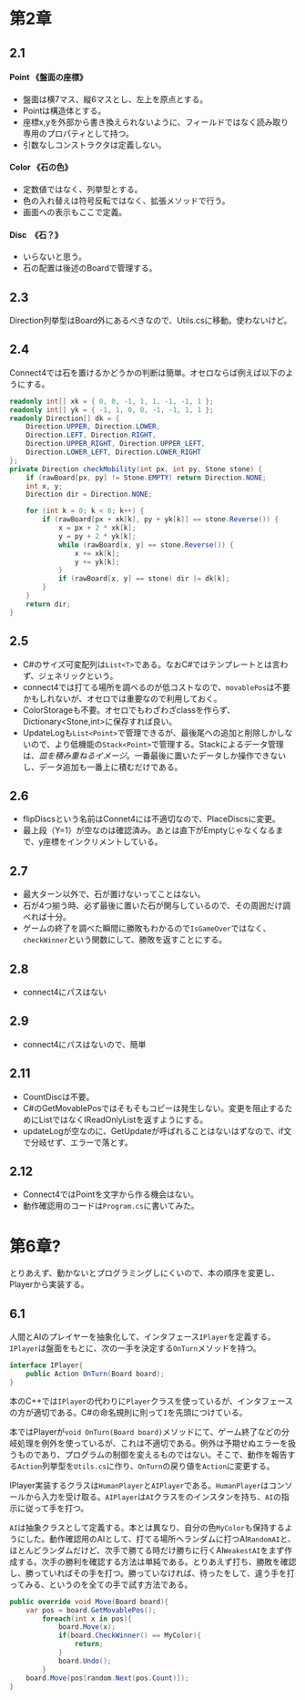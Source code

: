 # 第2章
## 2.1

#### Point 《盤面の座標》
* 盤面は横7マス、縦6マスとし、左上を原点とする。
* Pointは構造体とする。
* 座標x,yを外部から書き換えられないように、フィールドではなく読み取り専用のプロパティとして持つ。
* 引数なしコンストラクタは定義しない。

#### Color 《石の色》
* 定数値ではなく、列挙型とする。
* 色の入れ替えは符号反転ではなく、拡張メソッドで行う。
* 画面への表示もここで定義。
  
#### Disc　《石？》
* いらないと思う。
* 石の配置は後述のBoardで管理する。

## 2.3 

Direction列挙型はBoard外にあるべきなので、Utils.csに移動。使わないけど。

## 2.4
Connect4では石を置けるかどうかの判断は簡単。オセロならば例えば以下のようにする。
```csharp
readonly int[] xk = { 0, 0, -1, 1, 1, -1, -1, 1 };
readonly int[] yk = { -1, 1, 0, 0, -1, -1, 1, 1 };
readonly Direction[] dk = {
    Direction.UPPER, Direction.LOWER,
    Direction.LEFT, Direction.RIGHT,
    Direction.UPPER_RIGHT, Direction.UPPER_LEFT,
    Direction.LOWER_LEFT, Direction.LOWER_RIGHT
};
private Direction checkMobility(int px, int py, Stone stone) {
    if (rawBoard[px, py] != Stone.EMPTY) return Direction.NONE;
    int x, y;
    Direction dir = Direction.NONE;

    for (int k = 0; k < 8; k++) {
        if (rawBoard[px + xk[k], py + yk[k]] == stone.Reverse()) {
            x = px + 2 * xk[k];
            y = py + 2 * yk[k];
            while (rawBoard[x, y] == stone.Reverse()) {
                x += xk[k];
                y += yk[k];
            }
            if (rawBoard[x, y] == stone) dir |= dk[k];
        }
    }
    return dir;
}
```

## 2.5
* C#のサイズ可変配列は`List<T>`である。なおC#ではテンプレートとは言わず、ジェネリックという。
* connect4では打てる場所を調べるのが低コストなので、`movablePos`は不要かもしれないが、オセロでは重要なので利用しておく。
* ColorStorageも不要。オセロでもわざわざclassを作らず、Dictionary<Stone,int>に保存すれば良い。
* UpdateLogも`List<Point>`で管理できるが、最後尾への追加と削除しかしないので、より低機能の`Stack<Point>`で管理する。Stackによるデータ管理は、*皿を積み重ねるイメージ*。一番最後に置いたデータしか操作できないし、データ追加も一番上に積むだけである。

## 2.6
* flipDiscsという名前はConnet4には不適切なので、PlaceDiscsに変更。
* 最上段（Y=1）が空なのは確認済み。あとは直下がEmptyじゃなくなるまで、y座標をインクリメントしている。

## 2.7
* 最大ターン以外で、石が置けないってことはない。
* 石が4つ揃う時、必ず最後に置いた石が関与しているので、その周囲だけ調べれば十分。
* ゲームの終了を調べた瞬間に勝敗もわかるので`IsGameOver`ではなく、`checkWinner`という関数にして、勝敗を返すことにする。
  
## 2.8 
* connect4にパスはない

## 2.9 
* connect4にパスはないので、簡単

## 2.11
* CountDiscは不要。
* C#のGetMovablePosではそもそもコピーは発生しない。変更を阻止するためにListではなくIReadOnlyListを返すようにする。
* updateLogが空なのに、GetUpdateが呼ばれることはないはずなので、if文で分岐せず、エラーで落とす。

## 2.12
* Connect4ではPointを文字から作る機会はない。
* 動作確認用のコードは`Program.cs`に書いてみた。


# 第6章?
とりあえず、動かないとプログラミングしにくいので、本の順序を変更し、Playerから実装する。

## 6.1
人間とAIのプレイヤーを抽象化して、インタフェース`IPlayer`を定義する。`IPlayer`は盤面をもとに、次の一手を決定する`OnTurn`メソッドを持つ。
```csharp
interface IPlayer{
    public Action OnTurn(Board board);
}
```
本のC++では`IPlayer`の代わりに`Player`クラスを使っているが、インタフェースの方が適切である。C#の命名規則に則って`I`を先頭につけている。

本ではPlayerが`void OnTurn(Board board)`メソッドにて、ゲーム終了などの分岐処理を例外を使っているが、これは不適切である。例外は予期せぬエラーを扱うものであり、プログラムの制御を変えるものではない。そこで、動作を報告する`Action`列挙型を`Utils.cs`に作り、`OnTurn`の戻り値を`Action`に変更する。

IPlayer実装するクラスは`HumanPlayer`と`AIPlayer`である。`HumanPlayer`はコンソールから入力を受け取る。`AIPlayer`は`AI`クラスをのインスタンを持ち、`AI`の指示に従って手を打つ。

`AI`は抽象クラスとして定義する。本とは異なり、自分の色`MyColor`も保持するようにした。動作確認用のAIとして、打てる場所へランダムに打つAI`RandomAI`と、ほとんどランダムだけど、次手で勝てる時だけ勝ちに行くAI`WeakestAI`をまず作成する。次手の勝利を確認する方法は単純である。とりあえず打ち、勝敗を確認し、勝っていればその手を打つ。勝っていなければ、待ったをして、違う手を打ってみる、というのを全ての手で試す方法である。

```csharp
public override void Move(Board board){
    var pos = board.GetMovablePos();
        foreach(int x in pos){
            board.Move(x);
            if(board.CheckWinner() == MyColor){
                return;
            }
            board.Undo();
        }
    board.Move(pos[random.Next(pos.Count)]);
}
```